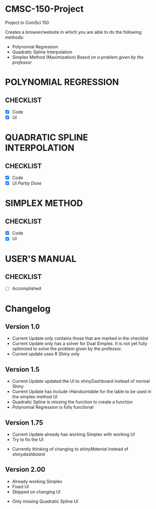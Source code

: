 # CMSC-150-Project
Project in ComSci 150

Creates a browser/website in which you are able to do the following methods:
- Polynomial Regression
- Quadratic Spline Interpolation
- Simplex Method (Maximization) *Based on a problem given by the professor*

# POLYNOMIAL REGRESSION
## CHECKLIST
- [X] Code
- [X] UI

# QUADRATIC SPLINE INTERPOLATION
## CHECKLIST
- [X] Code 
- [X] UI *Partly Done*

# SIMPLEX METHOD
## CHECKLIST
- [X] Code
- [X] UI

# USER'S MANUAL
## CHECKLIST
- [ ] Accomplished

# Changelog
## Version 1.0 
- Current Update only contains those that are marked in the checklist
- Current Update only has a solver for Dual Simplex. It is not yet fully optimized to solve the problem given by the professor.
- Current update uses R Shiny only

## Version 1.5
- Current Update updated the UI to shinyDashboard instead of normal Shiny
- Current Update has include rHandsontable for the table to be used in the simplex method UI
- Quadratic Spline is missing the function to create a function
- Polynomial Regression is fully functional

## Version 1.75
- Current Update already has working Simplex with working UI
- Try to fix the UI
* Currently thinking of changing to *shinyMaterial* instead of *shinydashboard*

## Version 2.00
- Already working Simplex
- Fixed UI
- Skipped on changing UI 
* Only missing Quadratic Spline UI

